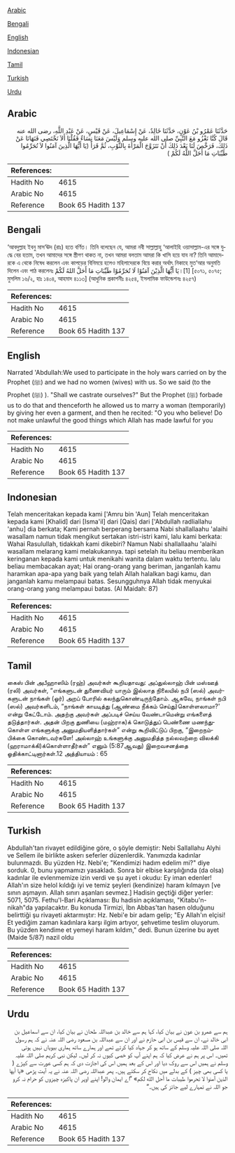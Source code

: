 [Arabic](#arabic)

[Bengali](#bengali)

[English](#english)

[Indonesian](#indonesian)

[Tamil](#tamil)

[Turkish](#turkish)

[Urdu](#urdu)

## Arabic


<div dir="rtl" lang="ar" style={{fontSize:'larger',backgroundColor:'#f8f9fa',padding:20}}>
حَدَّثَنَا عَمْرُو بْنُ عَوْنٍ، حَدَّثَنَا خَالِدٌ، عَنْ إِسْمَاعِيلَ، عَنْ قَيْسٍ، عَنْ عَبْدِ اللَّهِ، رضى الله عنه قَالَ كُنَّا نَغْزُو مَعَ النَّبِيِّ صلى الله عليه وسلم وَلَيْسَ مَعَنَا نِسَاءٌ فَقُلْنَا أَلاَ نَخْتَصِي فَنَهَانَا عَنْ ذَلِكَ، فَرَخَّصَ لَنَا بَعْدَ ذَلِكَ أَنْ نَتَزَوَّجَ الْمَرْأَةَ بِالثَّوْبِ، ثُمَّ قَرَأَ ‏(‏يَا أَيُّهَا الَّذِينَ آمَنُوا لاَ تُحَرِّمُوا طَيِّبَاتِ مَا أَحَلَّ اللَّهُ لَكُمْ ‏)‏
</div>
<div style={{backgroundColor:'#f8f9fa',padding:20, marginBottom: 10}}><table> <thead> <tr> <th>References:</th> <th></th> </tr> </thead> <tbody><tr><td>Hadith No</td><td>4615</td></tr><tr><td>Arabic No</td><td>4615</td></tr><tr><td>Reference</td><td>Book 65 Hadith 137</td></tr></tbody></table></div>

## Bengali


<div dir="ltr" lang="bn" style={{fontSize:'larger',backgroundColor:'#f8f9fa',padding:20}}>
‘আবদুল্লাহ ইবনু মাস‘ঊদ (রাঃ) হতে বর্ণিত। তিনি বলেছেন যে, আমরা নবী সাল্লাল্লাহু ‘আলাইহি ওয়াসাল্লাম-এর সঙ্গে যুদ্ধে বের হতাম, তখন আমাদের সঙ্গে স্ত্রীগণ থাকত না, তখন আমরা বলতাম আমরা কি খাসি হয়ে যাব না? তিনি আমাদেরকে এ থেকে নিষেধ করলেন এবং কাপড়ের বিনিময়ে হলেও মহিলাদেরকে বিয়ে করার অর্থাৎ নিকাহে মুত‘আর অনুমতি দিলেন এবং পাঠ করলেনঃ يَا أَيُّهَا الَّذِيْنَ آمَنُوْا لَا تُحَرِّمُوْا طَيِّبَاتِ مَا أَحَلَّ اللهُ لَكُمْ।[1] [৫০৭১, ৫০৭৫; মুসলিম ১৬/২, হাঃ ১৪০৪, আহমাদ ৪১১৩] (আধুনিক প্রকাশনীঃ ৪২৫৪, ইসলামিক ফাউন্ডেশনঃ ৪২৫৭)
</div>
<div style={{backgroundColor:'#f8f9fa',padding:20, marginBottom: 10}}><table> <thead> <tr> <th>References:</th> <th></th> </tr> </thead> <tbody><tr><td>Hadith No</td><td>4615</td></tr><tr><td>Arabic No</td><td>4615</td></tr><tr><td>Reference</td><td>Book 65 Hadith 137</td></tr></tbody></table></div>

## English


<div dir="ltr" lang="en" style={{fontSize:'larger',backgroundColor:'#f8f9fa',padding:20}}>
Narrated 'Abdullah:We used to participate in the holy wars carried on by the Prophet (ﷺ) and we had no women (wives) with us. So we said (to the Prophet (ﷺ) ). "Shall we castrate ourselves?" But the Prophet (ﷺ) forbade us to do that and thenceforth he allowed us to marry a woman (temporarily) by giving her even a garment, and then he recited: "O you who believe! Do not make unlawful the good things which Allah has made lawful for you
</div>
<div style={{backgroundColor:'#f8f9fa',padding:20, marginBottom: 10}}><table> <thead> <tr> <th>References:</th> <th></th> </tr> </thead> <tbody><tr><td>Hadith No</td><td>4615</td></tr><tr><td>Arabic No</td><td>4615</td></tr><tr><td>Reference</td><td>Book 65 Hadith 137</td></tr></tbody></table></div>

## Indonesian


<div dir="ltr" lang="id" style={{fontSize:'larger',backgroundColor:'#f8f9fa',padding:20}}>
Telah menceritakan kepada kami ['Amru bin 'Aun] Telah menceritakan kepada kami [Khalid] dari [Isma'il] dari [Qais] dari ['Abdullah radliallahu 'anhu] dia berkata; Kami pernah berperang bersama Nabi shallallaahu 'alaihi wasallam namun tidak mengikut sertakan istri-istri kami, lalu kami berkata: Wahai Rasulullah, tidakkah kami dikebiri? Namun Nabi shallallaahu 'alaihi wasallam melarang kami melakukannya. tapi setelah itu beliau memberikan keringanan kepada kami untuk menikahi wanita dalam waktu tertentu. lalu beliau membacakan ayat; Hai orang-orang yang beriman, janganlah kamu haramkan apa-apa yang baik yang telah Allah halalkan bagi kamu, dan janganlah kamu melampaui batas. Sesungguhnya Allah tidak menyukai orang-orang yang melampaui batas. (Al Maidah: 87)
</div>
<div style={{backgroundColor:'#f8f9fa',padding:20, marginBottom: 10}}><table> <thead> <tr> <th>References:</th> <th></th> </tr> </thead> <tbody><tr><td>Hadith No</td><td>4615</td></tr><tr><td>Arabic No</td><td>4615</td></tr><tr><td>Reference</td><td>Book 65 Hadith 137</td></tr></tbody></table></div>

## Tamil


<div dir="ltr" lang="ta" style={{fontSize:'larger',backgroundColor:'#f8f9fa',padding:20}}>
கைஸ் பின் அபீஹாஸிம் (ரஹ்) அவர்கள் கூறியதாவது: அப்துல்லாஹ் பின் மஸ்ஊத் (ரலி) அவர்கள், “எங்களுடன் துணைவியர் யாரும் இல்லாத நிலையில் நபி (ஸல்) அவர்களுடன் நாங்கள் (ஓர்) அறப் போரில் கலந்துகொண்டிருந்தோம். ஆகவே, நாங்கள் நபி (ஸல்) அவர்களிடம், “நாங்கள் காயடித்து (ஆண்மை நீக்கம் செய்து)கொள்ளலாமா?' என்று கேட்டோம். அதற்கு அவர்கள் அப்படிச் செய்ய வேண்டாமென்று எங்களைத் தடுத்தார்கள். அதன் பிறகு துணியை (மஹ்ராக)க் கொடுத்துப் பெண்ணை மணந்துகொள்ள எங்களுக்கு அனுமதியளித்தார்கள்” என்று கூறிவிட்டுப் பிறகு, “இறைநம்பிக்கை கொண்டவர்களே! அல்லாஹ் உங்களுக்கு அனுமதித்த நல்லவற்றை விலக்கி (ஹராமாக்கி)க்கொள்ளாதீர்கள்” எனும் (5:87ஆவது) இறைவசனத்தை ஓதிக்காட்டினார்கள்.12 அத்தியாயம் : 65
</div>
<div style={{backgroundColor:'#f8f9fa',padding:20, marginBottom: 10}}><table> <thead> <tr> <th>References:</th> <th></th> </tr> </thead> <tbody><tr><td>Hadith No</td><td>4615</td></tr><tr><td>Arabic No</td><td>4615</td></tr><tr><td>Reference</td><td>Book 65 Hadith 137</td></tr></tbody></table></div>

## Turkish


<div dir="ltr" lang="tr" style={{fontSize:'larger',backgroundColor:'#f8f9fa',padding:20}}>
Abdullah'tan rivayet edildiğine göre, o şöyle demiştir: Nebi Sallallahu Alyhi ve Sellem ile birlikte askerı seferler düzenlerdik. Yanımızda kadınlar bulunmazdı. Bu yüzden Hz. Nebi'e; "Kendimizi hadım edelim mi?" diye sorduk. 0, bunu yapmamızı yasakladı. Sonra bir elbise karşılığında (da olsa) kadınlar ile evlenmemize izin verdi ve şu ayet i okudu: Ey iman edenler! Allah'ın size helol kıldığı iyi ve temiz şeyleri (kendinize) haram kılmayın [ve sının aşmayın. Allah sınırı aşanları sevmez.] Hadisin geçtiği diğer yerler: 5071, 5075. Fethu'l-Bari Açıklaması: Bu hadisin açıklaması, "Kitabu'n-nikah"da yapılacaktır. Bu konuda Tirmizi, İbn Abbas'tan hasen olduğunu belirttiği şu rivayeti aktarmıştır: Hz. Nebi'e bir adam gelip; "Ey Allah'ın elçisi! Et yediğim zaman kadınlara karşı ilgim artıyor, şehvetime teslim oluyorum. Bu yüzden kendime et yemeyi haram kıldım," dedi. Bunun üzerine bu ayet (Maide 5/87) nazil oldu
</div>
<div style={{backgroundColor:'#f8f9fa',padding:20, marginBottom: 10}}><table> <thead> <tr> <th>References:</th> <th></th> </tr> </thead> <tbody><tr><td>Hadith No</td><td>4615</td></tr><tr><td>Arabic No</td><td>4615</td></tr><tr><td>Reference</td><td>Book 65 Hadith 137</td></tr></tbody></table></div>

## Urdu


<div dir="rtl" lang="ur" style={{fontSize:'larger',backgroundColor:'#f8f9fa',padding:20}}>
ہم سے عمرو بن عون نے بیان کیا، کہا ہم سے خالد بن عبداللہ طحان نے بیان کیا، ان سے اسماعیل بن ابی خالد نے، ان سے قیس بن ابی حازم نے اور ان سے عبداللہ بن مسعود رضی اللہ عنہ نے کہ ہم رسول اللہ صلی اللہ علیہ وسلم کے ساتھ ہو کر جہاد کیا کرتے تھے اور ہمارے ساتھ ہماری بیویاں نہیں ہوتی تھیں۔ اس پر ہم نے عرض کیا کہ ہم اپنے آپ کو خصی کیوں نہ کر لیں۔ لیکن نبی کریم صلی اللہ علیہ وسلم نے ہمیں اس سے روک دیا اور اس کے بعد ہمیں اس کی اجازت دی کہ ہم کسی عورت سے کپڑے ( یا کسی بھی چیز ) کے بدلے میں نکاح کر سکتے ہیں۔ پھر عبداللہ رضی اللہ عنہ نے یہ آیت پڑھی «يا أيها الذين آمنوا لا تحرموا طيبات ما أحل الله لكم» ”اے ایمان والو! اپنے اوپر ان پاکیزہ چیزوں کو حرام نہ کرو جو اللہ نے تمہارے لیے جائز کی ہیں۔“
</div>
<div style={{backgroundColor:'#f8f9fa',padding:20, marginBottom: 10}}><table> <thead> <tr> <th>References:</th> <th></th> </tr> </thead> <tbody><tr><td>Hadith No</td><td>4615</td></tr><tr><td>Arabic No</td><td>4615</td></tr><tr><td>Reference</td><td>Book 65 Hadith 137</td></tr></tbody></table></div>